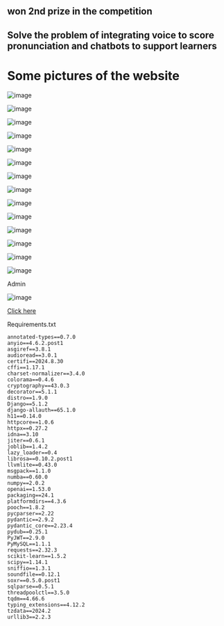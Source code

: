 <h2>won 2nd prize in the competition <h2>
  
<p>Solve the problem of integrating voice to score pronunciation and chatbots to support learners</p>

<h1>Some pictures of the website</h1>

![image](https://github.com/user-attachments/assets/85aa8015-c5c9-46bd-8a6c-d7b6d70a7403)

![image](https://github.com/user-attachments/assets/e5be5d67-2eaf-4917-9ca5-058de3abe6f0)

![image](https://github.com/user-attachments/assets/2c6a0bcc-4370-4fcb-8669-8ad9624c712e)


![image](https://github.com/user-attachments/assets/90caff40-8910-4e10-8cdf-987ad8f2e1f7)

![image](https://github.com/user-attachments/assets/d9d5af6d-f6a1-4e85-b3f4-71896fd0a2a0)

![image](https://github.com/user-attachments/assets/005c5037-bee5-487f-b57c-b0bae4cdc0fe)

![image](https://github.com/user-attachments/assets/6a399686-60d5-410d-b3e0-794bb1994e25)


![image](https://github.com/user-attachments/assets/83d57036-6fdc-4582-96be-ee4771a09da2)

![image](https://github.com/user-attachments/assets/16c8056c-0fdf-4a09-89f3-37d8c3521247)


![image](https://github.com/user-attachments/assets/025b445b-808c-4110-87cc-d7b4ce97f999)


![image](https://github.com/user-attachments/assets/ded42c85-2ad4-4d25-8850-f96869c4ceec)

![image](https://github.com/user-attachments/assets/953da3d8-14a4-4263-9d8d-f2d00362c285)

![image](https://github.com/user-attachments/assets/006c7bc7-f30b-4aa0-b338-574958310b4b)

![image](https://github.com/user-attachments/assets/c0e6fa88-2a7c-497e-bd87-0b0eb056aedd)

Admin 

![image](https://github.com/user-attachments/assets/9c938acb-83b1-48ee-b498-d4ff09bc2526)


<a href="https://drive.google.com/drive/folders/1VVVwkuYkkQeDJNa0TMyf2cptkaHSb6v2" target="_blank"> Click here</a> 

Requirements.txt

```text
annotated-types==0.7.0
anyio==4.6.2.post1
asgiref==3.8.1
audioread==3.0.1
certifi==2024.8.30
cffi==1.17.1
charset-normalizer==3.4.0
colorama==0.4.6
cryptography==43.0.3
decorator==5.1.1
distro==1.9.0
Django==5.1.2
django-allauth==65.1.0
h11==0.14.0
httpcore==1.0.6
httpx==0.27.2
idna==3.10
jiter==0.6.1
joblib==1.4.2
lazy_loader==0.4
librosa==0.10.2.post1
llvmlite==0.43.0
msgpack==1.1.0
numba==0.60.0
numpy==2.0.2
openai==1.53.0
packaging==24.1
platformdirs==4.3.6
pooch==1.8.2
pycparser==2.22
pydantic==2.9.2
pydantic_core==2.23.4
pydub==0.25.1
PyJWT==2.9.0
PyMySQL==1.1.1
requests==2.32.3
scikit-learn==1.5.2
scipy==1.14.1
sniffio==1.3.1
soundfile==0.12.1
soxr==0.5.0.post1
sqlparse==0.5.1
threadpoolctl==3.5.0
tqdm==4.66.6
typing_extensions==4.12.2
tzdata==2024.2
urllib3==2.2.3
```
